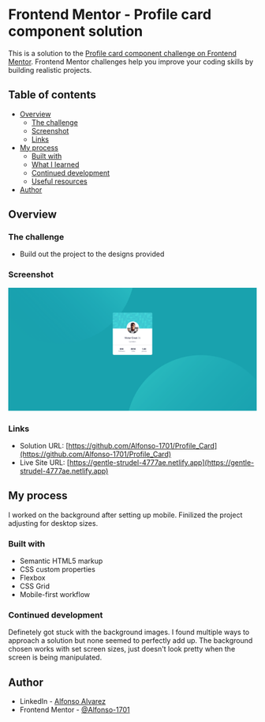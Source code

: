 # Frontend Mentor - Profile card component solution

This is a solution to the [Profile card component challenge on Frontend Mentor](https://www.frontendmentor.io/challenges/profile-card-component-cfArpWshJ). Frontend Mentor challenges help you improve your coding skills by building realistic projects. 

## Table of contents

- [Overview](#overview)
  - [The challenge](#the-challenge)
  - [Screenshot](#screenshot)
  - [Links](#links)
- [My process](#my-process)
  - [Built with](#built-with)
  - [What I learned](#what-i-learned)
  - [Continued development](#continued-development)
  - [Useful resources](#useful-resources)
- [Author](#author)

## Overview

### The challenge

- Build out the project to the designs provided

### Screenshot

![](./images/Screenshot.png)

### Links

- Solution URL: [https://github.com/Alfonso-1701/Profile_Card](https://github.com/Alfonso-1701/Profile_Card)
- Live Site URL: [https://gentle-strudel-4777ae.netlify.app](https://gentle-strudel-4777ae.netlify.app)

## My process 

I worked on the background after setting up mobile. Finilized the project adjusting for desktop sizes.

### Built with

- Semantic HTML5 markup
- CSS custom properties
- Flexbox
- CSS Grid
- Mobile-first workflow


### Continued development

Definetely got stuck with the background images. I found multiple ways to approach a solution but none seemed to perfectly add up. The background chosen works with set screen sizes, just doesn't look pretty when the screen is being manipulated.


## Author

- LinkedIn - [Alfonso Alvarez](https://www.linkedin.com/in/alfonso-alvarez-4223b628b/)
- Frontend Mentor - [@Alfonso-1701](https://www.frontendmentor.io/profile/Alfonso-1701)
